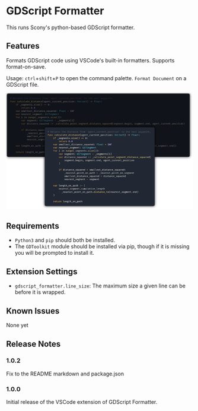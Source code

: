 # GDScript Formatter

This runs Scony's python-based GDScript formatter.

## Features

Formats GDScript code using VSCode's built-in formatters. Supports format-on-save.

Usage: `ctrl`+`shift`+`P` to open the command palette. `Format Document` on a GDScript file.

![Formatted output](editor-plugins/vscode/assets/banner.png)

## Requirements

- `Python3` and `pip` should both be installed.
- The `GDToolkit` module should be installed via pip, though if it is missing you will be prompted to install it.

## Extension Settings

- `gdscript_formatter.line_size`: The maximum size a given line can be before it is wrapped.

## Known Issues

None yet

## Release Notes

### 1.0.2

Fix to the README markdown and package.json

### 1.0.0

Initial release of the VSCode extension of GDScript Formatter.
